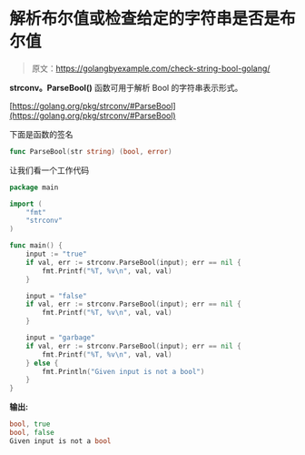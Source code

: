 # 解析布尔值或检查给定的字符串是否是布尔值

> 原文：<https://golangbyexample.com/check-string-bool-golang/>

**strconv。ParseBool()** 函数可用于解析 Bool 的字符串表示形式。

[https://golang.org/pkg/strconv/#ParseBool](https://golang.org/pkg/strconv/#ParseBool)

下面是函数的签名

```go
func ParseBool(str string) (bool, error)
```

让我们看一个工作代码

```go
package main

import (
    "fmt"
    "strconv"
)

func main() {
    input := "true"
    if val, err := strconv.ParseBool(input); err == nil {
        fmt.Printf("%T, %v\n", val, val)
    }

    input = "false"
    if val, err := strconv.ParseBool(input); err == nil {
        fmt.Printf("%T, %v\n", val, val)
    }

    input = "garbage"
    if val, err := strconv.ParseBool(input); err == nil {
        fmt.Printf("%T, %v\n", val, val)
    } else {
        fmt.Println("Given input is not a bool")
    }
}
```

**输出:**

```go
bool, true
bool, false
Given input is not a bool
```